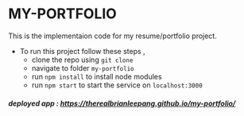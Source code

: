 # MY-PORTFOLIO 

This is the implementaion code for my resume/portfolio project.
- To run this project follow these steps , 
  - clone the repo using `git clone`
  - navigate to folder `my-portfolio`
  - run `npm install` to install node modules
  - run `npm start` to start the service on `localhost:3000`
    
##### deployed app : https://therealbrianleepang.github.io/my-portfolio/
